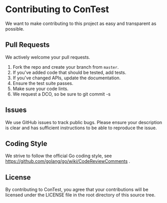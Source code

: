 # Contributing to ConTest
We want to make contributing to this project as easy and transparent as
possible.

## Pull Requests
We actively welcome your pull requests.

1. Fork the repo and create your branch from `master`.
2. If you've added code that should be tested, add tests.
3. If you've changed APIs, update the documentation.
4. Ensure the test suite passes.
5. Make sure your code lints.
6. We request a DCO, so be sure to git commit -s

## Issues
We use GitHub issues to track public bugs. Please ensure your description is
clear and has sufficient instructions to be able to reproduce the issue.

## Coding Style
We strive to follow the official Go coding style, see https://github.com/golang/go/wiki/CodeReviewComments .

## License
By contributing to ConTest, you agree that your contributions will be licensed
under the LICENSE file in the root directory of this source tree.
